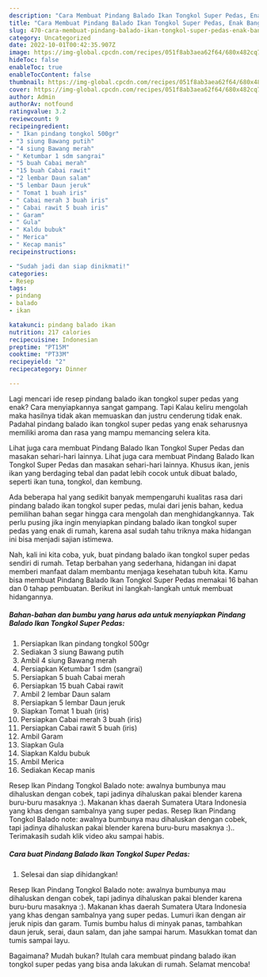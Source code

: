 ```yaml
---
description: "Cara Membuat Pindang Balado Ikan Tongkol Super Pedas, Enak Banget"
title: "Cara Membuat Pindang Balado Ikan Tongkol Super Pedas, Enak Banget"
slug: 470-cara-membuat-pindang-balado-ikan-tongkol-super-pedas-enak-banget
category: Uncategorized
date: 2022-10-01T00:42:35.907Z
image: https://img-global.cpcdn.com/recipes/051f8ab3aea62f64/680x482cq70/pindang-balado-ikan-tongkol-super-pedas-foto-resep-utama.jpg
hideToc: false
enableToc: true
enableTocContent: false
thumbnail: https://img-global.cpcdn.com/recipes/051f8ab3aea62f64/680x482cq70/pindang-balado-ikan-tongkol-super-pedas-foto-resep-utama.jpg
cover: https://img-global.cpcdn.com/recipes/051f8ab3aea62f64/680x482cq70/pindang-balado-ikan-tongkol-super-pedas-foto-resep-utama.jpg
author: Admin
authorAv: notfound
ratingvalue: 3.2
reviewcount: 9
recipeingredient:
- " Ikan pindang tongkol 500gr"
- "3 siung Bawang putih"
- "4 siung Bawang merah"
- " Ketumbar 1 sdm sangrai"
- "5 buah Cabai merah"
- "15 buah Cabai rawit"
- "2 lembar Daun salam"
- "5 lembar Daun jeruk"
- " Tomat 1 buah iris"
- " Cabai merah 3 buah iris"
- " Cabai rawit 5 buah iris"
- " Garam"
- " Gula"
- " Kaldu bubuk"
- " Merica"
- " Kecap manis"
recipeinstructions:

- "Sudah jadi dan siap dinikmati!"
categories:
- Resep
tags:
- pindang
- balado
- ikan

katakunci: pindang balado ikan 
nutrition: 217 calories
recipecuisine: Indonesian
preptime: "PT15M"
cooktime: "PT33M"
recipeyield: "2"
recipecategory: Dinner

---
```



Lagi mencari ide resep pindang balado ikan tongkol super pedas yang enak? Cara menyiapkannya sangat gampang. Tapi Kalau keliru mengolah maka hasilnya tidak akan memuaskan dan justru cenderung tidak enak. Padahal pindang balado ikan tongkol super pedas yang enak seharusnya memiliki aroma dan rasa yang mampu memancing selera kita.


Lihat juga cara membuat Pindang Balado Ikan Tongkol Super Pedas dan masakan sehari-hari lainnya. Lihat juga cara membuat Pindang Balado Ikan Tongkol Super Pedas dan masakan sehari-hari lainnya. Khusus ikan, jenis ikan yang berdaging tebal dan padat lebih cocok untuk dibuat balado, seperti ikan tuna, tongkol, dan kembung.

Ada beberapa hal yang sedikit banyak mempengaruhi kualitas rasa dari pindang balado ikan tongkol super pedas, mulai dari jenis bahan, kedua pemilihan bahan segar hingga cara mengolah dan menghidangkannya. Tak perlu pusing jika ingin menyiapkan pindang balado ikan tongkol super pedas yang enak di rumah, karena asal sudah tahu triknya maka hidangan ini bisa menjadi sajian istimewa.


Nah, kali ini kita coba, yuk, buat pindang balado ikan tongkol super pedas sendiri di rumah. Tetap berbahan yang sederhana, hidangan ini dapat memberi manfaat dalam membantu menjaga kesehatan tubuh kita. Kamu bisa membuat Pindang Balado Ikan Tongkol Super Pedas memakai 16 bahan dan 0 tahap pembuatan. Berikut ini langkah-langkah untuk membuat hidangannya.

<!--inarticleads1-->

##### Bahan-bahan dan bumbu yang harus ada untuk menyiapkan Pindang Balado Ikan Tongkol Super Pedas:

1. Persiapkan  Ikan pindang tongkol 500gr
1. Sediakan 3 siung Bawang putih
1. Ambil 4 siung Bawang merah
1. Persiapkan  Ketumbar 1 sdm (sangrai)
1. Persiapkan 5 buah Cabai merah
1. Persiapkan 15 buah Cabai rawit
1. Ambil 2 lembar Daun salam
1. Persiapkan 5 lembar Daun jeruk
1. Siapkan  Tomat 1 buah (iris)
1. Persiapkan  Cabai merah 3 buah (iris)
1. Persiapkan  Cabai rawit 5 buah (iris)
1. Ambil  Garam
1. Siapkan  Gula
1. Siapkan  Kaldu bubuk
1. Ambil  Merica
1. Sediakan  Kecap manis


Resep Ikan Pindang Tongkol Balado note: awalnya bumbunya mau dihaluskan dengan cobek, tapi jadinya dihaluskan pakai blender karena buru-buru masaknya :). Makanan khas daerah Sumatera Utara Indonesia yang khas dengan sambalnya yang super pedas. Resep Ikan Pindang Tongkol Balado note: awalnya bumbunya mau dihaluskan dengan cobek, tapi jadinya dihaluskan pakai blender karena buru-buru masaknya :).. Terimakasih sudah klik video aku sampai habis. 

<!--inarticleads2-->

##### Cara buat Pindang Balado Ikan Tongkol Super Pedas:


1. Selesai dan siap dihidangkan!

Resep Ikan Pindang Tongkol Balado note: awalnya bumbunya mau dihaluskan dengan cobek, tapi jadinya dihaluskan pakai blender karena buru-buru masaknya :). Makanan khas daerah Sumatera Utara Indonesia yang khas dengan sambalnya yang super pedas. Lumuri ikan dengan air jeruk nipis dan garam. Tumis bumbu halus di minyak panas, tambahkan daun jeruk, serai, daun salam, dan jahe sampai harum. Masukkan tomat dan tumis sampai layu. 

Bagaimana? Mudah bukan? Itulah cara membuat pindang balado ikan tongkol super pedas yang bisa anda lakukan di rumah. Selamat mencoba!
